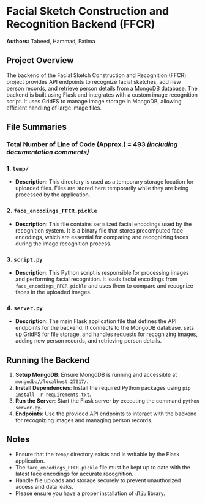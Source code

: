# Facial Sketch Construction and Recognition Backend (FFCR)

**Authors:** Tabeed, Hammad, Fatima

## Project Overview

The backend of the Facial Sketch Construction and Recognition (FFCR) project provides API endpoints to recognize facial sketches, add new person records, and retrieve person details from a MongoDB database. The backend is built using Flask and integrates with a custom image recognition script. It uses GridFS to manage image storage in MongoDB, allowing efficient handling of large image files.

## File Summaries

### Total Number of Line of Code (Approx.) = 493 _(including documentation comments)_

### 1. `temp/`

- **Description**: This directory is used as a temporary storage location for uploaded files. Files are stored here temporarily while they are being processed by the application.

### 2. `face_encodings_FFCR.pickle`

- **Description**: This file contains serialized facial encodings used by the recognition system. It is a binary file that stores precomputed face encodings, which are essential for comparing and recognizing faces during the image recognition process.

### 3. `script.py`

- **Description**: This Python script is responsible for processing images and performing facial recognition. It loads facial encodings from `face_encodings_FFCR.pickle` and uses them to compare and recognize faces in the uploaded images.

### 4. `server.py`

- **Description**: The main Flask application file that defines the API endpoints for the backend. It connects to the MongoDB database, sets up GridFS for file storage, and handles requests for recognizing images, adding new person records, and retrieving person details.

## Running the Backend

1. **Setup MongoDB**: Ensure MongoDB is running and accessible at `mongodb://localhost:27017/`.
2. **Install Dependencies**: Install the required Python packages using `pip install -r requirements.txt`.
3. **Run the Server**: Start the Flask server by executing the command `python server.py`.
4. **Endpoints**: Use the provided API endpoints to interact with the backend for recognizing images and managing person records.

## Notes

- Ensure that the `temp/` directory exists and is writable by the Flask application.
- The `face_encodings_FFCR.pickle` file must be kept up to date with the latest face encodings for accurate recognition.
- Handle file uploads and storage securely to prevent unauthorized access and data leaks.
- Please ensure you have a proper installation of `dlib` library.
